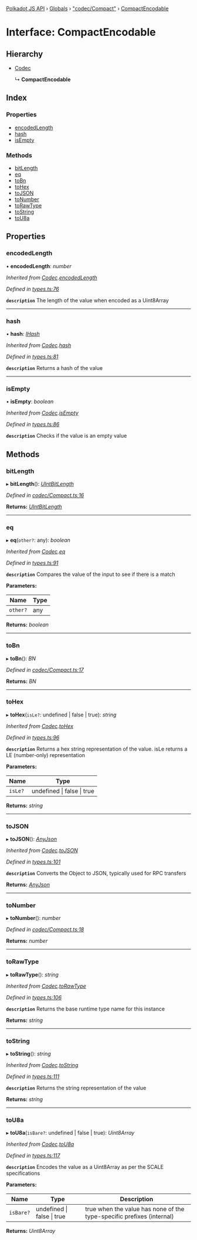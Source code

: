 [Polkadot JS API](../README.md) › [Globals](../globals.md) › ["codec/Compact"](../modules/_codec_compact_.md) › [CompactEncodable](_codec_compact_.compactencodable.md)

# Interface: CompactEncodable

## Hierarchy

* [Codec](_types_.codec.md)

  ↳ **CompactEncodable**

## Index

### Properties

* [encodedLength](_codec_compact_.compactencodable.md#encodedlength)
* [hash](_codec_compact_.compactencodable.md#hash)
* [isEmpty](_codec_compact_.compactencodable.md#isempty)

### Methods

* [bitLength](_codec_compact_.compactencodable.md#bitlength)
* [eq](_codec_compact_.compactencodable.md#eq)
* [toBn](_codec_compact_.compactencodable.md#tobn)
* [toHex](_codec_compact_.compactencodable.md#tohex)
* [toJSON](_codec_compact_.compactencodable.md#tojson)
* [toNumber](_codec_compact_.compactencodable.md#tonumber)
* [toRawType](_codec_compact_.compactencodable.md#torawtype)
* [toString](_codec_compact_.compactencodable.md#tostring)
* [toU8a](_codec_compact_.compactencodable.md#tou8a)

## Properties

###  encodedLength

• **encodedLength**: *number*

*Inherited from [Codec](_types_.codec.md).[encodedLength](_types_.codec.md#encodedlength)*

*Defined in [types.ts:76](https://github.com/polkadot-js/api/blob/eda93d2/packages/types/src/types.ts#L76)*

**`description`** The length of the value when encoded as a Uint8Array

___

###  hash

• **hash**: *[IHash](_types_.ihash.md)*

*Inherited from [Codec](_types_.codec.md).[hash](_types_.codec.md#hash)*

*Defined in [types.ts:81](https://github.com/polkadot-js/api/blob/eda93d2/packages/types/src/types.ts#L81)*

**`description`** Returns a hash of the value

___

###  isEmpty

• **isEmpty**: *boolean*

*Inherited from [Codec](_types_.codec.md).[isEmpty](_types_.codec.md#isempty)*

*Defined in [types.ts:86](https://github.com/polkadot-js/api/blob/eda93d2/packages/types/src/types.ts#L86)*

**`description`** Checks if the value is an empty value

## Methods

###  bitLength

▸ **bitLength**(): *[UIntBitLength](../modules/_codec_abstractint_.md#uintbitlength)*

*Defined in [codec/Compact.ts:16](https://github.com/polkadot-js/api/blob/eda93d2/packages/types/src/codec/Compact.ts#L16)*

**Returns:** *[UIntBitLength](../modules/_codec_abstractint_.md#uintbitlength)*

___

###  eq

▸ **eq**(`other?`: any): *boolean*

*Inherited from [Codec](_types_.codec.md).[eq](_types_.codec.md#eq)*

*Defined in [types.ts:91](https://github.com/polkadot-js/api/blob/eda93d2/packages/types/src/types.ts#L91)*

**`description`** Compares the value of the input to see if there is a match

**Parameters:**

Name | Type |
------ | ------ |
`other?` | any |

**Returns:** *boolean*

___

###  toBn

▸ **toBn**(): *BN*

*Defined in [codec/Compact.ts:17](https://github.com/polkadot-js/api/blob/eda93d2/packages/types/src/codec/Compact.ts#L17)*

**Returns:** *BN*

___

###  toHex

▸ **toHex**(`isLe?`: undefined | false | true): *string*

*Inherited from [Codec](_types_.codec.md).[toHex](_types_.codec.md#tohex)*

*Defined in [types.ts:96](https://github.com/polkadot-js/api/blob/eda93d2/packages/types/src/types.ts#L96)*

**`description`** Returns a hex string representation of the value. isLe returns a LE (number-only) representation

**Parameters:**

Name | Type |
------ | ------ |
`isLe?` | undefined &#124; false &#124; true |

**Returns:** *string*

___

###  toJSON

▸ **toJSON**(): *[AnyJson](../modules/_types_.md#anyjson)*

*Inherited from [Codec](_types_.codec.md).[toJSON](_types_.codec.md#tojson)*

*Defined in [types.ts:101](https://github.com/polkadot-js/api/blob/eda93d2/packages/types/src/types.ts#L101)*

**`description`** Converts the Object to JSON, typically used for RPC transfers

**Returns:** *[AnyJson](../modules/_types_.md#anyjson)*

___

###  toNumber

▸ **toNumber**(): *number*

*Defined in [codec/Compact.ts:18](https://github.com/polkadot-js/api/blob/eda93d2/packages/types/src/codec/Compact.ts#L18)*

**Returns:** *number*

___

###  toRawType

▸ **toRawType**(): *string*

*Inherited from [Codec](_types_.codec.md).[toRawType](_types_.codec.md#torawtype)*

*Defined in [types.ts:106](https://github.com/polkadot-js/api/blob/eda93d2/packages/types/src/types.ts#L106)*

**`description`** Returns the base runtime type name for this instance

**Returns:** *string*

___

###  toString

▸ **toString**(): *string*

*Inherited from [Codec](_types_.codec.md).[toString](_types_.codec.md#tostring)*

*Defined in [types.ts:111](https://github.com/polkadot-js/api/blob/eda93d2/packages/types/src/types.ts#L111)*

**`description`** Returns the string representation of the value

**Returns:** *string*

___

###  toU8a

▸ **toU8a**(`isBare?`: undefined | false | true): *Uint8Array*

*Inherited from [Codec](_types_.codec.md).[toU8a](_types_.codec.md#tou8a)*

*Defined in [types.ts:117](https://github.com/polkadot-js/api/blob/eda93d2/packages/types/src/types.ts#L117)*

**`description`** Encodes the value as a Uint8Array as per the SCALE specifications

**Parameters:**

Name | Type | Description |
------ | ------ | ------ |
`isBare?` | undefined &#124; false &#124; true | true when the value has none of the type-specific prefixes (internal)  |

**Returns:** *Uint8Array*
